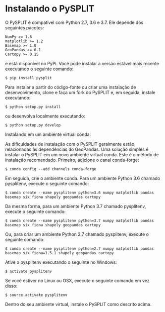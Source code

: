 # Instalando o PySPLIT

O PySPLIT é compatível com Python 2.7, 3.6 e 3.7. Ele depende dos seguintes pacotes:

    NumPy >= 1.6
    matplotlib >= 1.2
    Basemap >= 1.0
    GeoPandas >= 0.1
    Cartopy >= 0.15

e está disponível no PyPi. Você pode instalar a versão estável mais recente executando o seguinte comando:

```
$ pip install pysplit
```

Para instalar a partir do código-fonte ou criar uma instalação de desenvolvimento, clone e faça um fork do PySPLIT e, em seguida, instale executando:

```
$ python setup.py install
```

ou desenvolva localmente executando:

```
$ python setup.py develop
```

Instalando em um ambiente virtual conda:

As dificuldades de instalação com o PySPLIT geralmente estão relacionadas às dependências do GeoPandas. Uma solução simples é instalar o PySPLIT em um novo ambiente virtual conda. Este é o método de instalação recomendado. Primeiro, adicione o canal conda-forge:

```
$ conda config --add channels conda-forge
```


Em seguida, crie o ambiente conda. Para um ambiente Python 3.6 chamado pysplitenv, execute o seguinte comando:

```
$ conda create --name pysplitenv python=3.6 numpy matplotlib pandas basemap six fiona shapely geopandas cartopy
```

Da mesma forma, para um ambiente Python 3.7 chamado pysplitenv, execute o seguinte comando:

```
$ conda create --name pysplitenv python=3.7 numpy matplotlib pandas basemap six fiona shapely geopandas cartopy
```

Ou, para criar um ambiente Python 2.7 chamado pysplitenv, execute o seguinte comando:

```
$ conda create --name pysplitenv python=2.7 numpy matplotlib pandas basemap six fiona=1.5.1 shapely geopandas cartopy
```

Ative o pysplitenv executando o seguinte no Windows:

```
$ activate pysplitenv
```

Se você estiver no Linux ou OSX, execute o seguinte comando em vez disso:

```
$ source activate pysplitenv
```

Dentro do seu ambiente virtual, instale o PySPLIT como descrito acima.